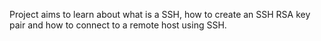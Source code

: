 Project aims to learn about what is a SSH, how to create an SSH RSA key pair and how to connect to a remote host using SSH.
